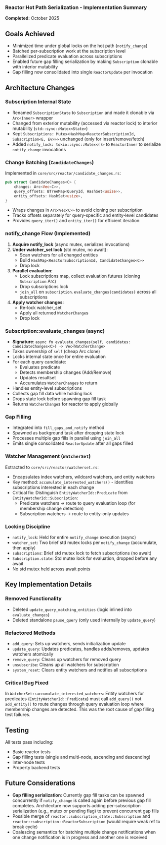 ### Reactor Hot Path Serialization - Implementation Summary

**Completed:** October 2025

## Goals Achieved

- Minimized time under global locks on the hot path (`notify_change`)
- Batched per-subscription work at the subscription level
- Parallelized predicate evaluation across subscriptions
- Enabled future gap filling serialization by making `Subscription` clonable with interior mutability
- Gap filling now consolidated into single `ReactorUpdate` per invocation

## Architecture Changes

### Subscription Internal State

- Renamed `SubscriptionState` to `Subscription` and made it clonable via `Arc<Inner>` wrapper
- Changed from exterior mutability (accessed via reactor lock) to interior mutability (`std::sync::Mutex<State>`)
- Kept `Subscriptions: Mutex<HashMap<ReactorSubscriptionId, Subscription<E, Ev>>>` unchanged (only for insert/remove/fetch)
- Added `notify_lock: tokio::sync::Mutex<()>` to `ReactorInner` to serialize `notify_change` invocations

### Change Batching (`CandidateChanges`)

Implemented in `core/src/reactor/candidate_changes.rs`:

```rust
pub struct CandidateChanges<C> {
    changes: Arc<Vec<C>>,
    query_offsets: BTreeMap<QueryId, HashSet<usize>>,
    entity_offsets: HashSet<usize>,
}
```

- Wraps changes in `Arc<Vec<C>>` to avoid cloning per subscription
- Tracks offsets separately for query-specific and entity-level candidates
- Provides `query_iter()` and `entity_iter()` for efficient iteration

### notify_change Flow (Implemented)

1. **Acquire notify_lock** (async mutex, serializes invocations)
2. **Under watcher_set lock** (std mutex, no await):
   - Scan watchers for all changed entities
   - Build `HashMap<ReactorSubscriptionId, CandidateChanges<C>>`
   - Drop lock
3. **Parallel evaluation**:
   - Lock subscriptions map, collect evaluation futures (cloning `Subscription` Arc)
   - Drop subscriptions lock
   - `join_all` on `subscription.evaluate_changes(candidates)` across all subscriptions
4. **Apply watcher changes**:
   - Re-lock watcher_set
   - Apply all returned `WatcherChange`s
   - Drop lock

### Subscription::evaluate_changes (async)

- **Signature**: `async fn evaluate_changes(self, candidates: CandidateChanges<C>) -> Vec<WatcherChange>`
- Takes ownership of `self` (cheap Arc clone)
- Locks internal state once for entire evaluation
- For each query candidate:
  - Evaluates predicate
  - Detects membership changes (Add/Remove)
  - Updates resultset
  - Accumulates `WatcherChange`s to return
- Handles entity-level subscriptions
- Collects gap fill data while holding lock
- Drops state lock before spawning gap fill task
- Returns `WatcherChange`s for reactor to apply globally

### Gap Filling

- Integrated into `fill_gaps_and_notify` method
- Spawned as background task after dropping state lock
- Processes multiple gap fills in parallel using `join_all`
- Emits single consolidated `ReactorUpdate` after all gaps filled

### Watcher Management (`WatcherSet`)

Extracted to `core/src/reactor/watcherset.rs`:

- Encapsulates index watchers, wildcard watchers, and entity watchers
- Key method: `accumulate_interested_watchers()` - identifies subscriptions interested in each change
- Critical fix: Distinguish `EntityWatcherId::Predicate` from `EntityWatcherId::Subscription`:
  - Predicate watchers → route to query evaluation loop (for membership change detection)
  - Subscription watchers → route to entity-only updates

### Locking Discipline

- `notify_lock`: Held for entire `notify_change` execution (async)
- `watcher_set`: Two brief std mutex locks per `notify_change` (accumulate, then apply)
- `subscriptions`: Brief std mutex lock to fetch subscriptions (no await)
- `Subscription.state`: Std mutex lock for evaluation, dropped before any await
- No std mutex held across await points

## Key Implementation Details

### Removed Functionality

- Deleted `update_query_matching_entities` (logic inlined into `evaluate_changes`)
- Deleted standalone `pause_query` (only used internally by `update_query`)

### Refactored Methods

- `add_query`: Sets up watchers, sends initialization update
- `update_query`: Updates predicates, handles adds/removes, updates watchers atomically
- `remove_query`: Cleans up watchers for removed query
- `unsubscribe`: Cleans up all watchers for subscription
- `system_reset`: Clears entity watchers and notifies all subscriptions

### Critical Bug Fixed

In `WatcherSet::accumulate_interested_watchers`: Entity watchers for predicates (`EntityWatcherId::Predicate`) must call `add_query()` not `add_entity()` to route changes through query evaluation loop where membership changes are detected. This was the root cause of gap filling test failures.

## Testing

All tests pass including:

- Basic reactor tests
- Gap filling tests (single and multi-node, ascending and descending)
- Inter-node tests
- Property backend tests

## Future Considerations

- **Gap filling serialization**: Currently gap fill tasks can be spawned concurrently if `notify_change` is called again before previous gap fill completes. Architecture now supports adding per-subscription serialization (e.g., mutex or pending flag) to prevent concurrent gap fills
- Possible merge of `reactor::subscription_state::Subscription` and `reactor::subscription::ReactorSubscription` (would require weak ref to break cycle)
- Coalescing semantics for batching multiple change notifications when one change notification is in progress and another one is received
